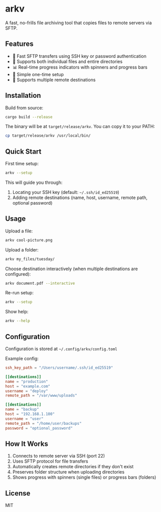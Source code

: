 # arkv

A fast, no-frills file archiving tool that copies files to remote servers via SFTP.

## Features

- 🚀 Fast SFTP transfers using SSH key or password authentication
- 📁 Supports both individual files and entire directories
- 📊 Real-time progress indicators with spinners and progress bars
- 🔧 Simple one-time setup
- 💾 Supports multiple remote destinations

## Installation

Build from source:

```bash
cargo build --release
```

The binary will be at `target/release/arkv`. You can copy it to your PATH:

```bash
cp target/release/arkv /usr/local/bin/
```

## Quick Start

First time setup:

```bash
arkv --setup
```

This will guide you through:
1. Locating your SSH key (default: `~/.ssh/id_ed25519`)
2. Adding remote destinations (name, host, username, remote path, optional password)

## Usage

Upload a file:
```bash
arkv cool-picture.png
```

Upload a folder:
```bash
arkv my_files/tuesday/
```

Choose destination interactively (when multiple destinations are configured):
```bash
arkv document.pdf --interactive
```

Re-run setup:
```bash
arkv --setup
```

Show help:
```bash
arkv --help
```

## Configuration

Configuration is stored at `~/.config/arkv/config.toml`

Example config:
```toml
ssh_key_path = "/Users/username/.ssh/id_ed25519"

[[destinations]]
name = "production"
host = "example.com"
username = "deploy"
remote_path = "/var/www/uploads"

[[destinations]]
name = "backup"
host = "192.168.1.100"
username = "user"
remote_path = "/home/user/backups"
password = "optional_password"
```

## How It Works

1. Connects to remote server via SSH (port 22)
2. Uses SFTP protocol for file transfers
3. Automatically creates remote directories if they don't exist
4. Preserves folder structure when uploading directories
5. Shows progress with spinners (single files) or progress bars (folders)

## License

MIT
